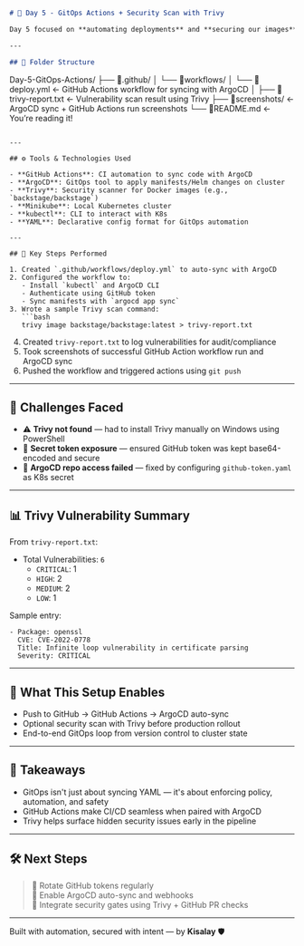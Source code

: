 
```markdown
# 🔄 Day 5 - GitOps Actions + Security Scan with Trivy

Day 5 focused on **automating deployments** and **securing our images** — combining the power of **GitHub Actions**, **ArgoCD**, and **Trivy** to enforce a GitOps workflow with security baked in.

---

## 📁 Folder Structure

```
Day-5-GitOps-Actions/
├── 📂.github/
│   └── 📂workflows/
│       └── 📄deploy.yml              ← GitHub Actions workflow for syncing with ArgoCD
│
├── 📄trivy-report.txt                ← Vulnerability scan result using Trivy
├── 📂screenshots/                    ← ArgoCD sync + GitHub Actions run screenshots
└── 📄README.md                       ← You’re reading it!
```

---

## ⚙️ Tools & Technologies Used

- **GitHub Actions**: CI automation to sync code with ArgoCD
- **ArgoCD**: GitOps tool to apply manifests/Helm changes on cluster
- **Trivy**: Security scanner for Docker images (e.g., `backstage/backstage`)
- **Minikube**: Local Kubernetes cluster
- **kubectl**: CLI to interact with K8s
- **YAML**: Declarative config format for GitOps automation

---

## 🧾 Key Steps Performed

1. Created `.github/workflows/deploy.yml` to auto-sync with ArgoCD
2. Configured the workflow to:
   - Install `kubectl` and ArgoCD CLI
   - Authenticate using GitHub token
   - Sync manifests with `argocd app sync`
3. Wrote a sample Trivy scan command:
   ```bash
   trivy image backstage/backstage:latest > trivy-report.txt
   ```
4. Created `trivy-report.txt` to log vulnerabilities for audit/compliance
5. Took screenshots of successful GitHub Action workflow run and ArgoCD sync
6. Pushed the workflow and triggered actions using `git push`

---

## 🧪 Challenges Faced

- ⚠️ **Trivy not found** — had to install Trivy manually on Windows using PowerShell
- 🔑 **Secret token exposure** — ensured GitHub token was kept base64-encoded and secure
- 🚫 **ArgoCD repo access failed** — fixed by configuring `github-token.yaml` as K8s secret

---

## 📊 Trivy Vulnerability Summary

From `trivy-report.txt`:
- Total Vulnerabilities: `6`
  - `CRITICAL`: 1
  - `HIGH`: 2
  - `MEDIUM`: 2
  - `LOW`: 1

Sample entry:
```plaintext
- Package: openssl
  CVE: CVE-2022-0778
  Title: Infinite loop vulnerability in certificate parsing
  Severity: CRITICAL
```

---

## 🚀 What This Setup Enables

- Push to GitHub → GitHub Actions → ArgoCD auto-sync  
- Optional security scan with Trivy before production rollout  
- End-to-end GitOps loop from version control to cluster state  

---

## 🎯 Takeaways

- GitOps isn't just about syncing YAML — it's about enforcing policy, automation, and safety
- GitHub Actions make CI/CD seamless when paired with ArgoCD
- Trivy helps surface hidden security issues early in the pipeline

---

## 🛠️ Next Steps

> 🔐 Rotate GitHub tokens regularly  
> 🔄 Enable ArgoCD auto-sync and webhooks  
> 🧪 Integrate security gates using Trivy + GitHub PR checks  

---

Built with automation, secured with intent — by **Kisalay** 🛡️
```

